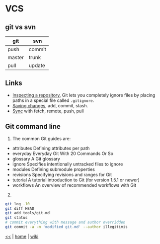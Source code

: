 # VCS

## git vs svn
git | svn
--- | ---
push | commit
master | trunk
pull | update

## Links
+ [Inspecting a repository](https://www.atlassian.com/git/tutorials/inspecting-a-repository), 
Git lets you completely ignore files by placing paths in a special file called `.gitignore`.
+ [Saving changes](https://www.atlassian.com/git/tutorials/saving-changes), add, commit, stash.
+ [Sync](https://www.atlassian.com/git/tutorials/syncing) with fetch, remote, push, pull

## Git command line

1. The common Git guides are:
-   attributes   Defining attributes per path
-   everyday     Everyday Git With 20 Commands Or So
-   glossary     A Git glossary
-   ignore       Specifies intentionally untracked files to ignore
-   modules      Defining submodule properties
-   revisions    Specifying revisions and ranges for Git
-   tutorial     A tutorial introduction to Git (for version 1.5.1 or newer)
-   workflows    An overview of recommended workflows with Git

2. 
```sh
git log -10
git diff HEAD
git add tools/git.md
git status
# commit everything with message and author overridden
git commit -a -m 'modified git.md' --author illegitimis

```



[<<](../tools.md)
|
[home](../README.md)
|
[wiki](https://github.com/illegitimis/Tutorial/wiki)